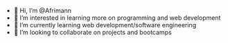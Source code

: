 - 👋 Hi, I’m @Afrimann
- 👀 I’m interested in learning more on programming and web development
- 🌱 I’m currently learning web development/software engineering
- 💞️ I’m looking to collaborate on projects and bootcamps


<!---
Afrimann/Afrimann is a ✨ special ✨ repository because its `README.md` (this file) appears on your GitHub profile.
You can click the Preview link to take a look at your changes.
--->
